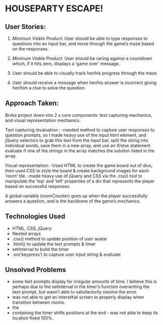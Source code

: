 # HOUSEPARTY ESCAPE!

## User Stories: 

1. *Minimum Viable Product*: User should be able to type responses to questions into an input bar, and move through the game’s maze based on the responses. 

2. *Minimum Viable Product*: User should be racing against a countdown which, if it hits zero, displays a ‘game over’ message.

3. User should be able to visually track her/his progress through the maze. 

4. User should receive a message when her/his answer is incorrect giving her/him a clue to solve the question. 


## Approach Taken: 

Broke project down into 2 x core components: text capturing mechanics, and visual representation mechanics. 

Text capturing /evaluation : 
-needed method to capture user responses to question prompts, so I made heavy use of the input html element, and jQuery selectors to grab this text from the input bar, split the string into individual words, save them in a new array, and use an if/else statement evaluate if one of the strings in the array matches the solution listed in the array. 

Visual representation: 
-Used HTML to create the game board out of divs, then used CSS to style the board & create background images for each ‘room’ tile.
-made heavy use of jQuery and CSS via the .css() tool to manipulate the ‘top’ and ‘left’ properties of a div that represents the player based on successful responses. 

A global variable (roomCounter) goes up when the player successfully answers a question, and is the backbone of the game’s mechanics. 

## Technologies Used
- HTML, CSS, jQuery 
- Nested arrays
- .css() method to update position of user avatar
- .html() to update the text prompts & timer
- setInterval to build the timer 
- .on(‘keypress’) to capture user input string & evaluate

## Unsolved Problems
- some text prompts display for irregular amounts of time. I believe this is perhaps due to the setInterval in the timer’s function overwriting the text-prompt, but wasn’t able to satisfactorily resolve the error. 
- was not able to get an interstitial screen to properly display when transition between rooms. 
- the <li> containing the timer shifts positions at the end - was not able to keep its location fixed 100%. 